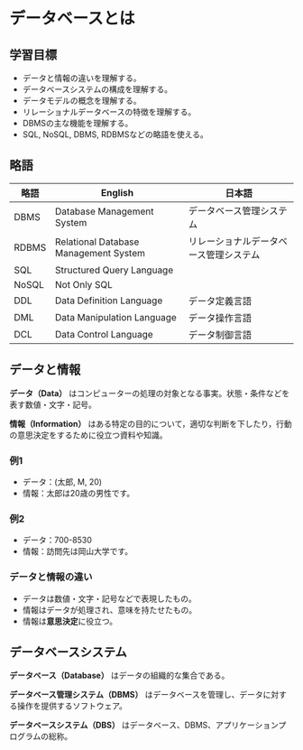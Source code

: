 # データベースとは

## 学習目標

- データと情報の違いを理解する。
- データベースシステムの構成を理解する。
- データモデルの概念を理解する。
- リレーショナルデータベースの特徴を理解する。
- DBMSの主な機能を理解する。
- SQL, NoSQL, DBMS, RDBMSなどの略語を使える。

## 略語

| 略語  | English                               | 日本語                                 |
| ----- | ------------------------------------- | -------------------------------------- |
| DBMS  | Database Management System            | データベース管理システム               |
| RDBMS | Relational Database Management System | リレーショナルデータベース管理システム |
| SQL   | Structured Query Language             |                                        |
| NoSQL | Not Only SQL                          |                                        |
| DDL   | Data Definition Language              | データ定義言語                         |
| DML   | Data Manipulation Language            | データ操作言語                         |
| DCL   | Data Control Language                 | データ制御言語                         |

## データと情報

**データ（Data）** はコンピューターの処理の対象となる事実。状態・条件などを表す数値・文字・記号。

**情報（Information）** はある特定の目的について，適切な判断を下したり，行動の意思決定をするために役立つ資料や知識。

### 例1

- データ：(太郎, M, 20)
- 情報：太郎は20歳の男性です。

### 例2

- データ：700-8530
- 情報：訪問先は岡山大学です。

### データと情報の違い

- データは数値・文字・記号などで表現したもの。
- 情報はデータが処理され、意味を持たせたもの。
- 情報は**意思決定**に役立つ。

## データベースシステム

**データベース（Database）** はデータの組織的な集合である。

**データベース管理システム（DBMS）** はデータベースを管理し、データに対する操作を提供するソフトウェア。

**データベースシステム（DBS）** はデータベース、DBMS、アプリケーションプログラムの総称。


<!-- \documentclass{beamer}
\usepackage{booktabs}  % For clean table lines
\usepackage{colortbl}
\usepackage{xcolor}
\usepackage{xeCJK}
\usefonttheme{professionalfonts}
\setCJKmainfont{Noto Serif CJK JP}
\setCJKsansfont{Noto Sans CJK JP}
\setCJKmonofont{Noto Sans Mono CJK JP}

% Set themeda
\usetheme{Boadilla} 

% Set itemize and enumerate items
\setbeamertemplate{itemize items}[default]
\setbeamertemplate{enumerate items}[default]
\setbeamertemplate{sections/subsections in toc}[square]

\title{リレーショナルデータベース}
\subtitle{Lecture 1: データベースとは}
\author{劉 子昂}
% \institute[〇〇大学]{〇〇大学〇〇学部〇〇学科}
\date{Compile: \today}

\AtBeginSection[]
{
  \begin{frame}
    \frametitle{目次}
    \tableofcontents[currentsection]
  \end{frame}
}

\begin{document}

\frame{\titlepage}

\begin{frame}{学習目標}
    \begin{enumerate}
        \item データと情報の違いを理解する。
        \item データベースシステムの構成を理解する。
        \item データモデルの概念を理解する。
        \item リレーショナルデータベースの特徴を理解する。
        \item DBMSの主な機能を理解する。
        \item SQL, NoSQL, DBMS, RDBMSなどの略語を使える。
    \end{enumerate}
\end{frame}

\begin{frame}{目次}
    \tableofcontents
\end{frame}

\section{データベースシステム}

\begin{frame}{データと情報}
    \begin{block}{データ（Data）}
        コンピューターの処理の対象となる事実。状態・条件などを表す数値・文字・記号。
    \end{block}
    \begin{block}{情報（Information）}
        ある特定の目的について，適切な判断を下したり，行動の意思決定をするために役立つ資料や知識。
    \end{block}
    \vspace{1em}
\end{frame}

\begin{frame}{データと情報の違い}
    \begin{exampleblock}{例1}
        \begin{description}
            \item[データ] (太郎, M, 20)
            \item[情報] 太郎は20歳の男性です。
        \end{description}
    \end{exampleblock}
    \begin{exampleblock}{例2}
        \begin{description}
            \item[データ] 700-8530
            \item[情報] 訪問先は岡山大学です。
        \end{description}
    \end{exampleblock}
    \vspace{1em}
    \begin{itemize}
        \item \textbf{データ}は数値・文字・記号などで表現したもの。
        \item \textbf{情報}はデータが処理され、意味を持たせたもの。
        \item 情報は\textbf{意思決定}に役立つ。
    \end{itemize}
\end{frame}

\begin{frame}{データベースシステム}
    \begin{block}{データベース（Database）}
        データの組織的な集合である。
    \end{block}
    \vspace{1em}
    \begin{block}{データベース管理システム（DBMS）}
        データベースを管理し、データに対する操作を提供するソフトウェア。
    \end{block}
    \vspace{1em}
    \begin{block}{データベースシステム（DBS）}
        データベース、DBMS、アプリケーションプログラムの総称。
    \end{block}
\end{frame}

\begin{frame}{データベースシステムの構成}
    \begin{figure}
        \centering
        \includegraphics[width=0.25\textwidth]{figures/dbs.pdf}
        \caption{データベースシステムの構成}
    \end{figure}
\end{frame}

\section{データモデル}

\begin{frame}{データモデル}
    \begin{block}{データモデル（data model）}
        コンピューターで，データベースシステムのデータを構造化するパターン。
    \end{block}

    \vspace{1em}

    \textbf{代表的なデータモデル}
    \begin{itemize}
        \item 階層データモデル
        \item ネットワークデータモデル
        \item \underline{リレーショナルデータモデル}
        \item オブジェクト指向データモデル
        \item XMLデータモデル
    \end{itemize}
\end{frame}

\begin{frame}{データモデルの要素}
    \begin{itemize}
        \item 構造記述：データベースの構成要素の記述
        \item 意味記述：データベースの一貫性制約の記述
        \item 操作記述：データベース操作言語
    \end{itemize}
\end{frame}

\begin{frame}{リレーショナルモデル}
    \begin{block}{リレーショナルモデル（relational model）}
        エドガー・F・コッドが1970年に数学の集合論に基づいて提案したデータモデルで、あらゆるデータが\textbf{テーブル}として表現される。
    \end{block}
    \vspace{1em}
    \textbf{リレーショナルモデルの特徴}
    \begin{itemize}
        \item データモデルが理解しやすい。
        \item 高いデータ独立性の実現。
        \item データ操作の非手続き性。
    \end{itemize}
    ビジネスデータ処理に広く利用されている。
    \vfill
    \href{https://www.example.com}{\beamerbutton{An Example}}
\end{frame}

\section{データベース管理システム}

\begin{frame}{データベース管理システム}
    \begin{block}{データベース管理システム（DBMS）}
        データベースを管理し、データに対する操作を提供するソフトウェア。
    \end{block}
    \vfill
    \textbf{DBMSの主な機能}
    \begin{itemize}
        \item データベース定義機能：スキーマ定義
        \item データベース操作機能：データの追加、削除、更新、検索
        \item データベース制御機能：障害回復、同時実行制御
    \end{itemize}

    \vfill
    \textbf{RDBMS}（リレーショナルデータベース管理システム）は、リレーショナルデータベースを管理するDBMSの一種。
\end{frame}

\begin{frame}{SQLとNoSQL}
    \begin{block}{SQL（Structured Query Language）}
        RDBMSにおいてデータの操作を行うためのドメイン固有言語\footnote{ドメイン固有言語：特定のタスク向けに設計されたコンピュータ言語である。汎用プログラミング言語の対義語。}。
    \end{block}
    \vfill
    \begin{block}{NoSQL（Not Only SQL）}
        RDBMS以外のデータベースを指す用語。非リレーショナルデータベース。
    \end{block}
\end{frame}

\begin{frame}{SQLの機能}
    \vspace{1em}
    \textbf{SQLの主な機能}
    \begin{itemize}
        \item データ定義言語（DDL）：CREATE, ALTER, DROP
        \item データ操作言語（DML）：SELECT, INSERT, UPDATE, DELETE
        \item データ制御言語（DCL）：GRANT, REVOKE
    \end{itemize}
    \vfill
    \begin{exampleblock}{例}
        \texttt{SELECT * FROM employees WHERE age > 30;}
    \end{exampleblock}
\end{frame}

\begin{frame}{主要なDBMS}
    RDBMS（Relational Database Management System）
    \begin{description}
        \item[SQLite] 軽量なRDBMS。
        \item[MySQL] オープンソースで広く利用されているRDBMS。
        \item[PostgreSQL] オープンソースのRDBMS。拡張性が高い。
        \item[Oracle Database] オラクル社が開発した商用RDBMS。
        \item[SQL Server] マイクロソフト社が開発した商用RDBMS。
        \item[その他] DB2, MariaDBなど。
    \end{description}

    \vfill

    NoSQL（Not Only SQL）
    \begin{description}
        \item[MongoDB] 非リレーショナルDBMS。JSON形式でデータを格納。
        \item[Cassandra] 分散型DBMS。大規模なデータを扱う。
        \item[その他] Redis, Neo4jなど。
    \end{description}
\end{frame}



\end{document} -->